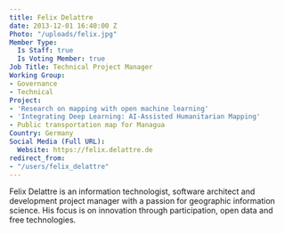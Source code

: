 ```yaml
---
title: Felix Delattre
date: 2013-12-01 16:40:00 Z
Photo: "/uploads/felix.jpg"
Member Type:
  Is Staff: true
  Is Voting Member: true
Job Title: Technical Project Manager
Working Group:
- Governance
- Technical
Project:
- 'Research on mapping with open machine learning'
- 'Integrating Deep Learning: AI-Assisted Humanitarian Mapping'
- Public transportation map for Managua
Country: Germany
Social Media (Full URL):
  Website: https://felix.delattre.de
redirect_from:
- "/users/felix_delattre"
---
```


<p>Felix Delattre is an information technologist, software architect and development project manager with a passion for geographic information science. His focus is on innovation through participation, open data and free technologies.</p>
